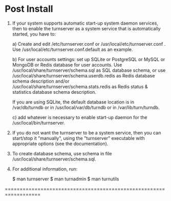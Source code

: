 # Post Install

1) If your system supports automatic start-up system daemon services, 
then to enable the turnserver as a system service that is automatically
started, you have to:

	a) Create and edit /etc/turnserver.conf or 
	/usr/local/etc/turnserver.conf . 
	Use /usr/local/etc/turnserver.conf.default as an example.

	b) For user accounts settings: set up SQLite or PostgreSQL or 
	MySQL or MongoDB or Redis database for user accounts.
	Use /usr/local/share/turnserver/schema.sql as SQL database schema,
	or use /usr/local/share/turnserver/schema.userdb.redis as Redis
	database schema description and/or 
	/usr/local/share/turnserver/schema.stats.redis
	as Redis status & statistics database schema description.
	
	If you are using SQLite, the default database location is in 
	/var/db/turndb or in /usr/local/var/db/turndb or in /var/lib/turn/turndb.
	 
	c) add whatever is necessary to enable start-up daemon for the 
	/usr/local/bin/turnserver.
     
2) If you do not want the turnserver to be a system service, 
   then you can start/stop it "manually", using the "turnserver" 
   executable with appropriate options (see the documentation).
   
3) To create database schema, use schema in file 
/usr/local/share/turnserver/schema.sql.
   
4) For additional information, run:
 
   $ man turnserver
   $ man turnadmin
   $ man turnutils
	
==================================================================
 
